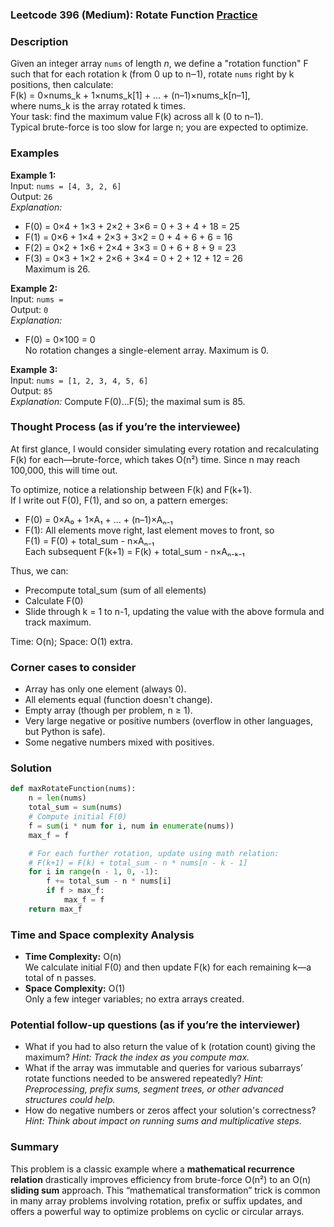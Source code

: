 ### Leetcode 396 (Medium): Rotate Function [Practice](https://leetcode.com/problems/rotate-function)

### Description  
Given an integer array `nums` of length *n*, we define a "rotation function" F such that for each rotation k (from 0 up to n‒1), rotate `nums` right by k positions, then calculate:  
F(k) = 0×nums_k + 1×nums_k[1] + … + (n–1)×nums_k[n–1],  
where nums_k is the array rotated k times.  
Your task: find the maximum value F(k) across all k (0 to n–1).  
Typical brute-force is too slow for large n; you are expected to optimize.

### Examples  

**Example 1:**  
Input: `nums = [4, 3, 2, 6]`  
Output: `26`  
*Explanation:*
- F(0) = 0×4 + 1×3 + 2×2 + 3×6 = 0 + 3 + 4 + 18 = 25
- F(1) = 0×6 + 1×4 + 2×3 + 3×2 = 0 + 4 + 6 + 6 = 16
- F(2) = 0×2 + 1×6 + 2×4 + 3×3 = 0 + 6 + 8 + 9 = 23
- F(3) = 0×3 + 1×2 + 2×6 + 3×4 = 0 + 2 + 12 + 12 = 26  
Maximum is 26.

**Example 2:**  
Input: `nums = `  
Output: `0`  
*Explanation:*
- F(0) = 0×100 = 0  
No rotation changes a single-element array. Maximum is 0.

**Example 3:**  
Input: `nums = [1, 2, 3, 4, 5, 6]`  
Output: `85`  
*Explanation:*
Compute F(0)…F(5); the maximal sum is 85.

### Thought Process (as if you’re the interviewee)  
At first glance, I would consider simulating every rotation and recalculating F(k) for each—brute-force, which takes O(n²) time. Since n may reach 100,000, this will time out.

To optimize, notice a relationship between F(k) and F(k+1).  
If I write out F(0), F(1), and so on, a pattern emerges:
- F(0) = 0×A₀ + 1×A₁ + … + (n–1)×Aₙ₋₁
- F(1): All elements move right, last element moves to front, so  
  F(1) = F(0) + total_sum - n×Aₙ₋₁  
Each subsequent F(k+1) = F(k) + total_sum - n×Aₙ₋ₖ₋₁

Thus, we can:
- Precompute total_sum (sum of all elements)
- Calculate F(0)
- Slide through k = 1 to n-1, updating the value with the above formula and track maximum.

Time: O(n); Space: O(1) extra.

### Corner cases to consider  
- Array has only one element (always 0).
- All elements equal (function doesn't change).
- Empty array (though per problem, n ≥ 1).
- Very large negative or positive numbers (overflow in other languages, but Python is safe).
- Some negative numbers mixed with positives.

### Solution

```python
def maxRotateFunction(nums):
    n = len(nums)
    total_sum = sum(nums)
    # Compute initial F(0)
    f = sum(i * num for i, num in enumerate(nums))
    max_f = f

    # For each further rotation, update using math relation:
    # F(k+1) = F(k) + total_sum - n * nums[n - k - 1]
    for i in range(n - 1, 0, -1):
        f += total_sum - n * nums[i]
        if f > max_f:
            max_f = f
    return max_f
```

### Time and Space complexity Analysis  

- **Time Complexity:** O(n)  
  We calculate initial F(0) and then update F(k) for each remaining k—a total of n passes.
- **Space Complexity:** O(1)  
  Only a few integer variables; no extra arrays created.

### Potential follow-up questions (as if you’re the interviewer)  

- What if you had to also return the value of k (rotation count) giving the maximum?
  *Hint: Track the index as you compute max.*
- What if the array was immutable and queries for various subarrays’ rotate functions needed to be answered repeatedly?
  *Hint: Preprocessing, prefix sums, segment trees, or other advanced structures could help.*
- How do negative numbers or zeros affect your solution's correctness?
  *Hint: Think about impact on running sums and multiplicative steps.*

### Summary
This problem is a classic example where a **mathematical recurrence relation** drastically improves efficiency from brute-force O(n²) to an O(n) **sliding sum** approach. This “mathematical transformation” trick is common in many array problems involving rotation, prefix or suffix updates, and offers a powerful way to optimize problems on cyclic or circular arrays.